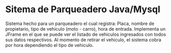 # Sitema de Parqueadero Java/Mysql

Sistema hecho para un parqueadero el cual registra:
    Placa, nombre de propietario, tipo de vehiculo (moto - carro), hora de entrada.
Implementa un JFrame en el que se puede ver el listado de vehiculos ingresados con todos sus datos respectivos.
Al momento de retirar el vehiculo, el sistema cobra por hora dependiendo el tipo de vehiculo.